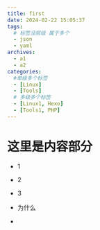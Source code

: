 ```yaml
---
title: first
date: 2024-02-22 15:05:37
tags: 
  # 标签没层级 属于多个
  - json
  - yaml
archives:
  - a1
  - a2
categories:
  #单级多个标签
  - [Linux]
  - [Tools]
  # 多级多个标签
  - [Linux1, Hexo]
  - [Tools1, PHP]
---
```


# 这里是内容部分

- 1

- 2

- 3

- 为什么

- 
